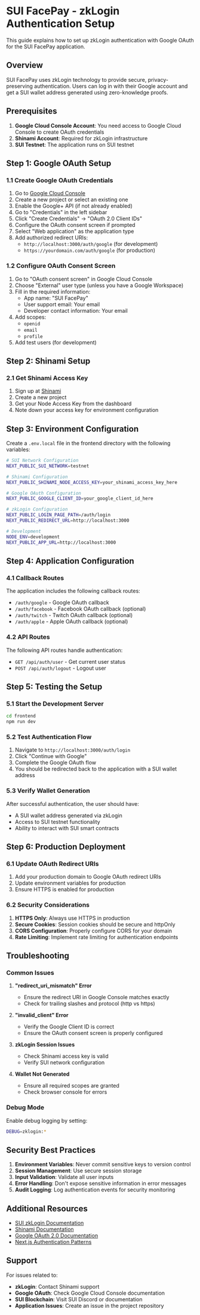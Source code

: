 # SUI FacePay - zkLogin Authentication Setup

This guide explains how to set up zkLogin authentication with Google OAuth for the SUI FacePay application.

## Overview

SUI FacePay uses zkLogin technology to provide secure, privacy-preserving authentication. Users can log in with their Google account and get a SUI wallet address generated using zero-knowledge proofs.

## Prerequisites

1. **Google Cloud Console Account**: You need access to Google Cloud Console to create OAuth credentials
2. **Shinami Account**: Required for zkLogin infrastructure
3. **SUI Testnet**: The application runs on SUI testnet

## Step 1: Google OAuth Setup

### 1.1 Create Google OAuth Credentials

1. Go to [Google Cloud Console](https://console.cloud.google.com/)
2. Create a new project or select an existing one
3. Enable the Google+ API (if not already enabled)
4. Go to "Credentials" in the left sidebar
5. Click "Create Credentials" → "OAuth 2.0 Client IDs"
6. Configure the OAuth consent screen if prompted
7. Select "Web application" as the application type
8. Add authorized redirect URIs:
   - `http://localhost:3000/auth/google` (for development)
   - `https://yourdomain.com/auth/google` (for production)

### 1.2 Configure OAuth Consent Screen

1. Go to "OAuth consent screen" in Google Cloud Console
2. Choose "External" user type (unless you have a Google Workspace)
3. Fill in the required information:
   - App name: "SUI FacePay"
   - User support email: Your email
   - Developer contact information: Your email
4. Add scopes:
   - `openid`
   - `email`
   - `profile`
5. Add test users (for development)

## Step 2: Shinami Setup

### 2.1 Get Shinami Access Key

1. Sign up at [Shinami](https://www.shinami.com/)
2. Create a new project
3. Get your Node Access Key from the dashboard
4. Note down your access key for environment configuration

## Step 3: Environment Configuration

Create a `.env.local` file in the frontend directory with the following variables:

```bash
# SUI Network Configuration
NEXT_PUBLIC_SUI_NETWORK=testnet

# Shinami Configuration
NEXT_PUBLIC_SHINAMI_NODE_ACCESS_KEY=your_shinami_access_key_here

# Google OAuth Configuration
NEXT_PUBLIC_GOOGLE_CLIENT_ID=your_google_client_id_here

# zkLogin Configuration
NEXT_PUBLIC_LOGIN_PAGE_PATH=/auth/login
NEXT_PUBLIC_REDIRECT_URL=http://localhost:3000

# Development
NODE_ENV=development
NEXT_PUBLIC_APP_URL=http://localhost:3000
```

## Step 4: Application Configuration

### 4.1 Callback Routes

The application includes the following callback routes:

- `/auth/google` - Google OAuth callback
- `/auth/facebook` - Facebook OAuth callback (optional)
- `/auth/twitch` - Twitch OAuth callback (optional)
- `/auth/apple` - Apple OAuth callback (optional)

### 4.2 API Routes

The following API routes handle authentication:

- `GET /api/auth/user` - Get current user status
- `POST /api/auth/logout` - Logout user

## Step 5: Testing the Setup

### 5.1 Start the Development Server

```bash
cd frontend
npm run dev
```

### 5.2 Test Authentication Flow

1. Navigate to `http://localhost:3000/auth/login`
2. Click "Continue with Google"
3. Complete the Google OAuth flow
4. You should be redirected back to the application with a SUI wallet address

### 5.3 Verify Wallet Generation

After successful authentication, the user should have:
- A SUI wallet address generated via zkLogin
- Access to SUI testnet functionality
- Ability to interact with SUI smart contracts

## Step 6: Production Deployment

### 6.1 Update OAuth Redirect URIs

1. Add your production domain to Google OAuth redirect URIs
2. Update environment variables for production
3. Ensure HTTPS is enabled for production

### 6.2 Security Considerations

1. **HTTPS Only**: Always use HTTPS in production
2. **Secure Cookies**: Session cookies should be secure and httpOnly
3. **CORS Configuration**: Properly configure CORS for your domain
4. **Rate Limiting**: Implement rate limiting for authentication endpoints

## Troubleshooting

### Common Issues

1. **"redirect_uri_mismatch" Error**
   - Ensure the redirect URI in Google Console matches exactly
   - Check for trailing slashes and protocol (http vs https)

2. **"invalid_client" Error**
   - Verify the Google Client ID is correct
   - Ensure the OAuth consent screen is properly configured

3. **zkLogin Session Issues**
   - Check Shinami access key is valid
   - Verify SUI network configuration

4. **Wallet Not Generated**
   - Ensure all required scopes are granted
   - Check browser console for errors

### Debug Mode

Enable debug logging by setting:

```bash
DEBUG=zklogin:*
```

## Security Best Practices

1. **Environment Variables**: Never commit sensitive keys to version control
2. **Session Management**: Use secure session storage
3. **Input Validation**: Validate all user inputs
4. **Error Handling**: Don't expose sensitive information in error messages
5. **Audit Logging**: Log authentication events for security monitoring

## Additional Resources

- [SUI zkLogin Documentation](https://docs.sui.io/concepts/cryptography/zklogin)
- [Shinami Documentation](https://docs.shinami.com/)
- [Google OAuth 2.0 Documentation](https://developers.google.com/identity/protocols/oauth2)
- [Next.js Authentication Patterns](https://nextjs.org/docs/authentication)

## Support

For issues related to:
- **zkLogin**: Contact Shinami support
- **Google OAuth**: Check Google Cloud Console documentation
- **SUI Blockchain**: Visit SUI Discord or documentation
- **Application Issues**: Create an issue in the project repository 